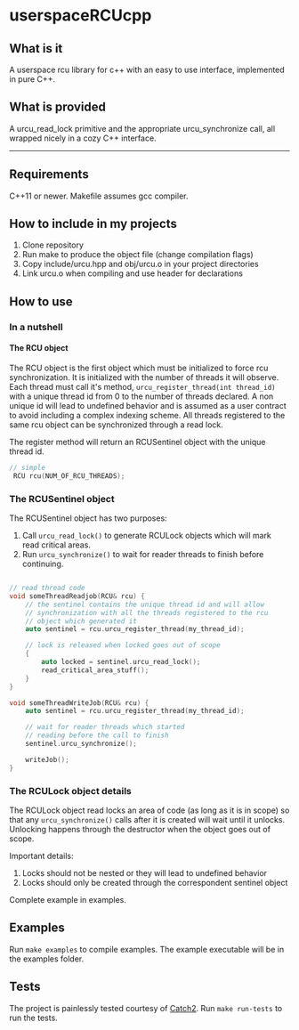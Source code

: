 # userspaceRCUcpp

## What is it

A userspace rcu library for c++ with an easy to use interface, implemented in pure C++.

## What is provided

A urcu_read_lock primitive and the appropriate urcu_synchronize call, all wrapped nicely in a cozy C++ interface.

---
## Requirements
 C++11 or newer. Makefile assumes gcc compiler.

## How to include in my projects

1. Clone repository
2. Run make to produce the object file (change compilation flags)
3. Copy include/urcu.hpp and obj/urcu.o in your project directories
4. Link urcu.o when compiling and use header for declarations

## How to use

### In a nutshell

#### The RCU object

The RCU object is the first object which must be initialized to force rcu synchronization.
It is initialized with the number of threads it will observe. Each thread must call it's method,
`urcu_register_thread(int thread_id)` with a unique thread id from 0 to the number of threads declared.
A non unique id will lead to undefined behavior and is assumed as a user contract to avoid including a
complex indexing scheme. All threads registered to the same rcu object can be synchronized through a read 
lock.

The register method will return an RCUSentinel object with the unique thread id.

```c++
// simple
 RCU rcu(NUM_OF_RCU_THREADS);

```

### The RCUSentinel object

The RCUSentinel object has two purposes:

1. Call `urcu_read_lock()` to generate RCULock objects which will mark read critical areas.
2. Run `urcu_synchronize()` to wait for reader threads to finish before continuing.

```c++

// read thread code
void someThreadReadjob(RCU& rcu) {
    // the sentinel contains the unique thread id and will allow
    // synchronization with all the threads registered to the rcu
    // object which generated it
    auto sentinel = rcu.urcu_register_thread(my_thread_id);

    // lock is released when locked goes out of scope
    {
        auto locked = sentinel.urcu_read_lock();
        read_critical_area_stuff();
    }
}

void someThreadWriteJob(RCU& rcu) {
    auto sentinel = rcu.urcu_register_thread(my_thread_id);

    // wait for reader threads which started 
    // reading before the call to finish
    sentinel.urcu_synchronize();

    writeJob();
}

```

### The RCULock object details
The RCULock object read locks an area of code (as long as it is in scope) so that any `urcu_synchronize()` calls after it is created will wait until it unlocks. Unlocking happens through the destructor when the object goes out of scope.

Important details:

 1. Locks should not be nested or they will lead to undefined behavior
 2. Locks should only be created through the correspondent sentinel object

Complete example in examples.

## Examples
Run `make examples` to compile examples. The example executable will be in the examples folder.

## Tests
The project is painlessly tested courtesy of [Catch2](https://github.com/catchorg/Catch2).
Run `make run-tests` to run the tests. 
